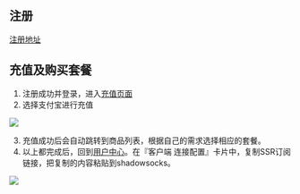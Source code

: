 ## 注册
[注册地址](https://cloudhammer.xyz/aff.html?invite=bq1ocvue)
## 充值及购买套餐
1. 注册成功并登录，进入[充值页面](https://console.cloudhammer.xyz/user/code)
2. 选择支付宝进行充值

![](http://shuaiwei.wisecover.org/ssr_pay.png)

3. 充值成功后会自动跳转到商品列表，根据自己的需求选择相应的套餐。
4. 以上都完成后，回到[用户中心](https://console.cloudhammer.xyz/user)。在『客户端 连接配置』卡片中，复制SSR订阅链接，把复制的内容粘贴到shadowsocks。

![](http://shuaiwei.wisecover.org/ssr_card.png)
